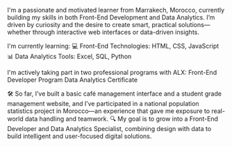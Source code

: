 I'm a passionate and motivated learner from Marrakech, Morocco, currently building my skills in both Front-End Development and Data Analytics. I’m driven by curiosity and the desire to create smart, practical solutions—whether through interactive web interfaces or data-driven insights.

I'm currently learning:
💻 Front-End Technologies: HTML, CSS, JavaScript
📊 Data Analytics Tools: Excel, SQL, Python

I'm actively taking part in two professional programs with ALX:
Front-End Developer Program
Data Analytics Certificate

🛠️ So far, I’ve built a basic café management interface and a student grade management website, and I’ve participated in a national population statistics project in Morocco—an experience that gave me exposure to real-world data handling and teamwork.
🔍 My goal is to grow into a Front-End Developer and Data Analytics Specialist, combining design with data to build intelligent and user-focused digital solutions.


